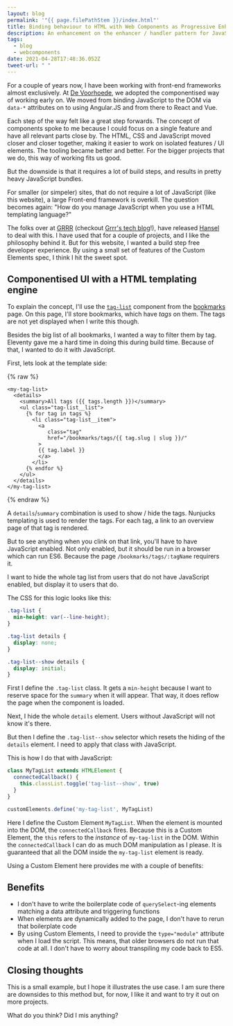 ```yaml
---
layout: blog
permalink: '"{{ page.filePathStem }}/index.html"'
title: Binding behaviour to HTML with Web Components as Progressive Enhancement
description: An enhancement on the enhancer / handler pattern for JavaScript
tags:
  - blog
  - webcomponents
date: 2021-04-28T17:48:36.052Z
tweet-url: " "
---
```

For a couple of years now, I have been working with front-end frameworks almost exclusively. At [De Voorhoede](https://www.voorhoede.nl), we adopted the componentised way of working early on. We moved from binding JavaScript to the DOM via `data-*` attributes on to using Angular.JS and from there to React and Vue. 

Each step of the way felt like a great step forwards. The concept of components spoke to me because I could focus on a single feature and have all relevant parts close by. The HTML, CSS and JavaScript moved closer and closer together, making it easier to work on isolated features / UI elements. The tooling became better and better. For the bigger projects that we do, this way of working fits us good.

But the downside is that it requires a lot of build steps, and results in pretty heavy JavaScript bundles.

For smaller (or simpeler) sites, that do not require a lot of JavaScript (like this website), a large Front-end framework is overkill. The question becomes again: "How do you manage JavaScript when you use a HTML templating language?"

The folks over at [GRRR](https://grrr.nl) (checkout [Grrr's tech blog](https://grrr.tech)!), have released [Hansel](https://github.com/grrr-amsterdam/hansel) to deal with this. I have used that for a couple of projects, and I like the philosophy behind it. But for this website, I wanted a build step free developer experience. By using a small set of features of the Custom Elements spec, I think I hit the sweet spot.

## Componentised UI with a HTML templating engine

To explain the concept, I'll use the [`tag-list`](https://github.com/petergoes/petergoes.nl/tree/main/_includes/components/tag-list) component from the [bookmarks](/bookmarks) page. On this page, I'll store bookmarks, which have _tags_ on them. The tags are not yet displayed when I write this though. 

Besides the big list of all bookmarks, I wanted a way to filter them by tag. Eleventy gave me a hard time in doing this during build time. Because of that, I wanted to do it with JavaScript.

First, lets look at the template side:

{% raw %}
```twig
<my-tag-list>
  <details>
    <summary>All tags ({{ tags.length }})</summary>
    <ul class="tag-list__list">
      {% for tag in tags %}
        <li class="tag-list__item">
          <a
             class="tag"
             href="/bookmarks/tags/{{ tag.slug | slug }}/"
          >
          {{ tag.label }}
          </a>
        </li>
      {% endfor %}
    </ul>
  </details>
</my-tag-list>
```
{% endraw %}

A `details`/`summary` combination is used to show / hide the tags. Nunjucks templating is used to render the tags. For each tag, a link to an overview page of that tag is rendered.

But to see anything when you clink on that link, you'll have to have JavaScript enabled. Not only enabled, but it should be run in a browser which can run ES6. Because the page `/bookmarks/tags/:tagName` requirers it.

I want to hide the whole tag list from users that do not have JavaScript enabled, but display it to users that do.

The CSS for this logic looks like this:

```css
.tag-list {
  min-height: var(--line-height);
}

.tag-list details {
  display: none;
}

.tag-list--show details {
  display: initial;
}
```

First I define the `.tag-list` class. It gets a `min-height` because I want to reserve space for the `summary` when it will appear. That way, it does reflow the page when the component is loaded.

Next, I hide the whole `details` element. Users without JavaScript will not know it's there.

But then I define the `.tag-list--show` selector which resets the hiding of the `details` element. I need to apply that class with JavaScript.

This is how I do that with JavaScript:

```js
class MyTagList extends HTMLElement {
  connectedCallback() {
    this.classList.toggle('tag-list--show', true)
  }
}

customElements.define('my-tag-list', MyTagList)
```

Here I define the Custom Element `MyTagList`. When the element is mounted into the DOM, the `connectedCallback` fires. Because this is a Custom Element, the `this` refers to the _instance_ of `my-tag-list` in the DOM. Within the `connectedCallback` I can do as much DOM manipulation as I please. It is guaranteed that all the DOM inside the `my-tag-list` element is ready.

Using a Custom Element here provides me with a couple of benefits:

## Benefits
- I don't have to write the boilerplate code of `querySelect`-ing elements matching a data attribute and triggering functions
- When elements are dynamically added to the page, I don't have to rerun that boilerplate code
- By using Custom Elements, I need to provide the `type="module"` attribute when I load the script. This means, that older browsers do not run that code at all. I don't have to worry about transpiling my code back to ES5.

## Closing thoughts
This is a small example, but I hope it illustrates the use case. I am sure there are downsides to this method but, for now, I like it and want to try it out on more projects.

What do you think? Did I mis anything?